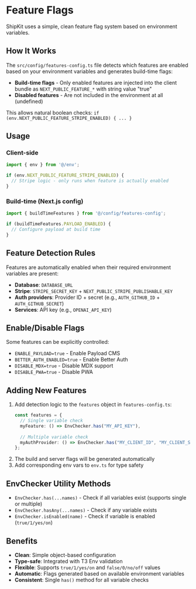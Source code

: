 # Feature Flags

ShipKit uses a simple, clean feature flag system based on environment variables.

## How It Works

The `src/config/features-config.ts` file detects which features are enabled based on your environment variables and generates build-time flags:

- **Build-time flags** - Only enabled features are injected into the client bundle as `NEXT_PUBLIC_FEATURE_*` with string value "true"
- **Disabled features** - Are not included in the environment at all (undefined)

This allows natural boolean checks: `if (env.NEXT_PUBLIC_FEATURE_STRIPE_ENABLED) { ... }`

## Usage

### Client-side
```typescript
import { env } from '@/env';

if (env.NEXT_PUBLIC_FEATURE_STRIPE_ENABLED) {
  // Stripe logic - only runs when feature is actually enabled
}
```

### Build-time (Next.js config)
```typescript
import { buildTimeFeatures } from '@/config/features-config';

if (buildTimeFeatures.PAYLOAD_ENABLED) {
  // Configure payload at build time
}
```

## Feature Detection Rules

Features are automatically enabled when their required environment variables are present:

- **Database**: `DATABASE_URL`
- **Stripe**: `STRIPE_SECRET_KEY` + `NEXT_PUBLIC_STRIPE_PUBLISHABLE_KEY`
- **Auth providers**: Provider ID + secret (e.g., `AUTH_GITHUB_ID` + `AUTH_GITHUB_SECRET`)
- **Services**: API key (e.g., `OPENAI_API_KEY`)

## Enable/Disable Flags

Some features can be explicitly controlled:

- `ENABLE_PAYLOAD=true` - Enable Payload CMS
- `BETTER_AUTH_ENABLED=true` - Enable Better Auth
- `DISABLE_MDX=true` - Disable MDX support
- `DISABLE_PWA=true` - Disable PWA

## Adding New Features

1. Add detection logic to the `features` object in `features-config.ts`:
   ```typescript
   const features = {
     // Single variable check
     myFeature: () => EnvChecker.has("MY_API_KEY"),
     
     // Multiple variable check
     myAuthProvider: () => EnvChecker.has("MY_CLIENT_ID", "MY_CLIENT_SECRET"),
   };
   ```
2. The build and server flags will be generated automatically
3. Add corresponding env vars to `env.ts` for type safety

## EnvChecker Utility Methods

- `EnvChecker.has(...names)` - Check if all variables exist (supports single or multiple)
- `EnvChecker.hasAny(...names)` - Check if any variable exists
- `EnvChecker.isEnabled(name)` - Check if variable is enabled (`true/1/yes/on`)

## Benefits

- **Clean**: Simple object-based configuration
- **Type-safe**: Integrated with T3 Env validation  
- **Flexible**: Supports `true/1/yes/on` and `false/0/no/off` values
- **Automatic**: Flags generated based on available environment variables
- **Consistent**: Single `has()` method for all variable checks 